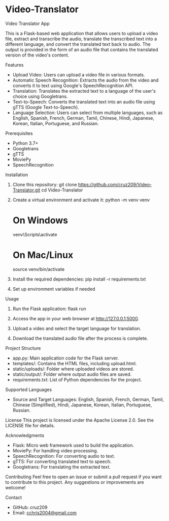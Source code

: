 # Video-Translator

Video Translator App

This is a Flask-based web application that allows users to upload a video file, extract and transcribe the audio, translate the transcribed text into a different language, and convert the translated text back to audio. The output is provided in the form of an audio file that contains the translated version of the video's content.

Features
- Upload Video: Users can upload a video file in various formats.
- Automatic Speech Recognition: Extracts the audio from the video and converts it to text using Google's SpeechRecognition API.
- Translation: Translates the extracted text to a language of the user's choice using Googletrans.
- Text-to-Speech: Converts the translated text into an audio file using gTTS (Google Text-to-Speech).
- Language Selection: Users can select from multiple languages, such as English, Spanish, French, German, Tamil, Chinese, Hindi, Japanese, Korean, Italian, Portuguese, and Russian.

Prerequisites
- Python 3.7+
- Googletrans
- gTTS
- MoviePy
- SpeechRecognition

Installation
1. Clone this repository:
   git clone https://github.com/cruz209/Video-Translator.git
   cd Video-Translator

2. Create a virtual environment and activate it:
   python -m venv venv
   # On Windows
   venv\Scripts\activate
   # On Mac/Linux
   source venv/bin/activate

3. Install the required dependencies:
   pip install -r requirements.txt

4. Set up environment variables if needed

Usage
1. Run the Flask application:
   flask run

2. Access the app in your web browser at http://127.0.0.1:5000.

3. Upload a video and select the target language for translation.

4. Download the translated audio file after the process is complete.

Project Structure
- app.py: Main application code for the Flask server.
- templates/: Contains the HTML files, including upload.html.
- static/uploads/: Folder where uploaded videos are stored.
- static/output/: Folder where output audio files are saved.
- requirements.txt: List of Python dependencies for the project.

Supported Languages
- Source and Target Languages: English, Spanish, French, German, Tamil, Chinese (Simplified), Hindi, Japanese, Korean, Italian, Portuguese, Russian.

License
This project is licensed under the Apache License 2.0. See the LICENSE file for details.

Acknowledgments
- Flask: Micro web framework used to build the application.
- MoviePy: For handling video processing.
- SpeechRecognition: For converting audio to text.
- gTTS: For converting translated text to speech.
- Googletrans: For translating the extracted text.

Contributing
Feel free to open an issue or submit a pull request if you want to contribute to this project. Any suggestions or improvements are welcome!

Contact
- GitHub: cruz209
- Email: cchris2004@gmail.com

